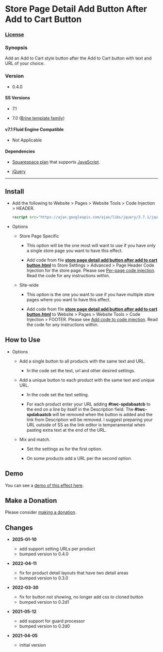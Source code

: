 # Store Page Detail Add Button After Add to Cart Button

### [License][1]

### Synopsis

Add an Add to Cart style button after the Add to Cart button with text and URL
of your choice.

### Version

  * 0.4.0

#### SS Versions

  * 7.1
  
  * 7.0 ([Brine template family][2])

#### v7.1 Fluid Engine Compatible

  * Not Applicable

#### Dependencies

  * [Squarespace plan][3] that supports [JavaScript][4].
  
  * [jQuery][5]

---

## Install

* Add the following to Website > Pages > Website Tools > Code Injection >
  HEADER.
  
  ```html
  <script src="https://ajax.googleapis.com/ajax/libs/jquery/3.7.1/jquery.min.js"></script>
  ```
  
* Options

  * Store Page Specific
  
    * This option will be the one most will want to use if you have only a
      single store page you want to have this effect.
      
    * Add code from file **[store page detail add button after add to cart
      button.html][6]** to Store Settings > Advanced > Page Header Code
      Injection for the store page. Please see [Per-page code injection][7].
      Read the code for any instructions within.
      
  * Site-wide
  
    * This option is the one you want to use if you have multiple store pages
      where you want to have this effect.
      
    * Add code from file **[store page detail add button after add to cart
      button.html][6]** to Website > Pages > Website Tools > Code Injection >
      FOOTER. Please see [Add code to code injection][8]. Read the code for any
      instructions within.

## How to Use

* Options

  * Add a single button to all products with the same text and URL.
  
    * In the code set the text, url and other desired settings.
    
  * Add a unique button to each product with the same text and unique URL.
    
    * In the code set the text setting.
    
    * For each product enter your URL adding **#twc-spdabaatcb** to the end on a
      line by itself in the Description field. The **#twc-spdabaatcb** will be
      removed when the button is added and the link from Description will be
      removed. I suggest preparing your URL outside of SS as the link editor is
      temperamental when pasting extra text at the end of the URL.
      
  * Mix and match.
    
    * Set the settings as for the first option.
    
    * On some products add a URL per the second option.

## Demo

You can see a [demo of this effect here][9].

## Make a Donation

Please consider [making a donation][10].

## Changes

* **2025-01-10**

  * add support setting URLs per product
  * bumped version to 0.4.0
  
* **2022-04-11**

  * fix for product detail layouts that have two detail areas
  * bumped version to 0.3.0
  
* **2022-03-30**

  * fix for button not showing, no longer add css to cloned button
  * bumped version to 0.2d1
  
* **2021-05-12**

  * add support for guard processor
  * bumped version to 0.2d0
  
* **2021-04-05**

  * initial version

[1]: https://github.com/tomsWebConsulting/twcsl/blob/main/LICENSE.txt#L1
[2]: https://support.squarespace.com/hc/en-us/articles/212512738-Brine-template-family
[3]: https://www.squarespace.com/pricing
[4]: https://en.wikipedia.org/wiki/JavaScript
[5]: https://jquery.com/
[6]: store%20page%20detail%20add%20button%20after%20add%20to%20cart%20button.html#L1
[7]: https://support.squarespace.com/hc/en-us/articles/205815908-Using-code-injection#toc-per-page-code-injection
[8]: https://support.squarespace.com/hc/en-us/articles/205815908-Using-code-injection#toc-add-code-to-code-injection
[9]: https://toms-web-consulting-demos.squarespace.com/store-page-detail-add-button-after-add-to-cart-button/p/earth-sky-planter?password=twcdemos
[10]: https://github.com/tomsWebConsulting/twcsl#make-a-donation
